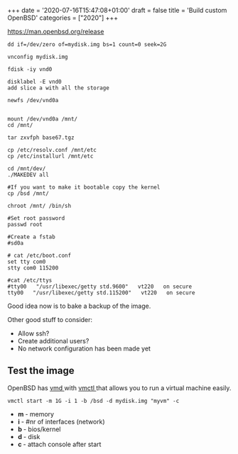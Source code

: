 +++
date = '2020-07-16T15:47:08+01:00'
draft = false
title = 'Build custom OpenBSD'
categories = ["2020"]
+++
<!-- wp:paragraph -->
<p><a href="https://man.openbsd.org/release">https://man.openbsd.org/release</a></p>
<!-- /wp:paragraph -->

<!-- wp:code -->
<pre class="wp-block-code"><code>dd if=/dev/zero of=mydisk.img bs=1 count=0 seek=2G

vnconfig mydisk.img

fdisk -iy vnd0

disklabel -E vnd0
add slice a with all the storage

newfs /dev/vnd0a


mount /dev/vnd0a /mnt/
cd /mnt/

tar zxvfph base67.tgz

cp /etc/resolv.conf /mnt/etc
cp /etc/installurl /mnt/etc

cd /mnt/dev/
./MAKEDEV all

#If you want to make it bootable copy the kernel
cp /bsd /mnt/

chroot /mnt/ /bin/sh

#Set root password
passwd root

#Create a fstab
#sd0a

# cat /etc/boot.conf
set tty com0
stty com0 115200

#cat /etc/ttys
#tty00   "/usr/libexec/getty std.9600"   vt220   on secure
tty00   "/usr/libexec/getty std.115200"   vt220   on secure</code></pre>
<!-- /wp:code -->

<!-- wp:paragraph -->
<p>Good idea now is to bake a backup of the image.</p>
<!-- /wp:paragraph -->

<!-- wp:paragraph -->
<p>Other good stuff to consider:</p>
<!-- /wp:paragraph -->

<!-- wp:list -->
<ul><li>Allow ssh?</li><li>Create additional users?</li><li>No network configuration has been made yet</li></ul>
<!-- /wp:list -->

<!-- wp:heading -->
<h2>Test the image</h2>
<!-- /wp:heading -->

<!-- wp:paragraph -->
<p>OpenBSD has <a href="https://man.openbsd.org/vmd">vmd </a>with <a href="https://man.openbsd.org/vmctl">vmctl </a>that allows you to run a virtual machine easily.</p>
<!-- /wp:paragraph -->

<!-- wp:code -->
<pre class="wp-block-code"><code>vmctl start -m 1G -i 1 -b /bsd -d mydisk.img "myvm" -c</code></pre>
<!-- /wp:code -->

<!-- wp:list -->
<ul><li><strong>m </strong>- memory</li><li><strong>i </strong>- #nr of interfaces (network)</li><li><strong>b </strong>- bios/kernel</li><li><strong>d </strong>- disk</li><li><strong>c </strong>- attach console after start</li></ul>
<!-- /wp:list -->

<!-- wp:paragraph -->
<p></p>
<!-- /wp:paragraph -->

<!-- wp:paragraph -->
<p></p>
<!-- /wp:paragraph -->

<!-- wp:paragraph -->
<p></p>
<!-- /wp:paragraph -->

<!-- wp:paragraph -->
<p></p>
<!-- /wp:paragraph -->
